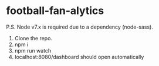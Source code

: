 # football-fan-alytics

P.S. Node v7.x is required due to a dependency (node-sass).

1) Clone the repo.
2) npm i
3) npm run watch
4) localhost:8080/dashboard should open automatically
